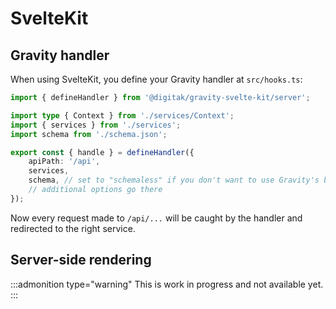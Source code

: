 # SvelteKit

## Gravity handler

When using SvelteKit, you define your Gravity handler at `src/hooks.ts`:

```typescript
import { defineHandler } from '@digitak/gravity-svelte-kit/server';

import type { Context } from './services/Context';
import { services } from './services';
import schema from './schema.json';

export const { handle } = defineHandler({
	apiPath: '/api',
	services,
	schema, // set to "schemaless" if you don't want to use Gravity's built-in validator
	// additional options go there
});
```

Now every request made to `/api/...` will be caught by the handler and redirected to the right service.

## Server-side rendering

:::admonition type="warning"
This is work in progress and not available yet.
:::
